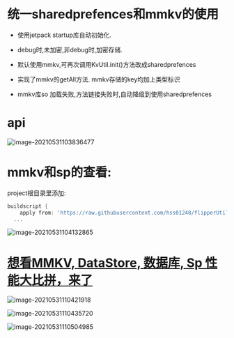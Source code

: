 #  统一sharedprefences和mmkv的使用







* 使用jetpack startup库自动初始化.

* debug时,未加密,非debug时,加密存储.
* 默认使用mmkv,可再次调用KvUtil.init()方法改成sharedprefences
* 实现了mmkv的getAll方法. mmkv存储的key均加上类型标识
* mmkv库so 加载失败,方法链接失败时,自动降级到使用sharedprefences



# api







![image-20210531103836477](https://gitee.com/hss012489/picbed/raw/master/picgo/1622428723009-image-20210531103836477.jpg)





# mmkv和sp的查看:

project根目录里添加:

```groovy
buildscript {
    apply from: 'https://raw.githubusercontent.com/hss01248/flipperUtil/master/remote2.gradle'
  ...
```



![image-20210531104132865](https://gitee.com/hss012489/picbed/raw/master/picgo/1622428892902-image-20210531104132865.jpg)





# [想看MMKV, DataStore, 数据库, Sp 性能大比拼，来了](https://mp.weixin.qq.com/s/vimX6bnJDkPbXAqVJCbbfw)

![image-20210531110421918](https://gitee.com/hss012489/picbed/raw/master/picgo/1622430261955-image-20210531110421918.jpg)

![image-20210531110435720](https://gitee.com/hss012489/picbed/raw/master/picgo/1622430275746-image-20210531110435720.jpg)







![image-20210531110504985](https://gitee.com/hss012489/picbed/raw/master/picgo/1622430305011-image-20210531110504985.jpg)



